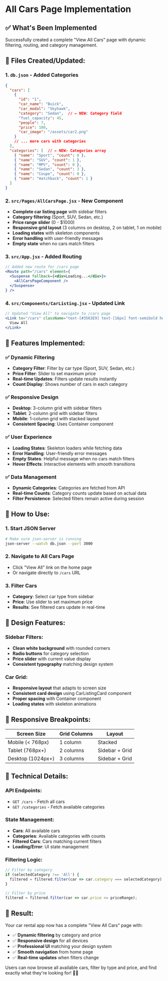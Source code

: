 # All Cars Page Implementation

## ✅ **What's Been Implemented**

Successfully created a complete "View All Cars" page with dynamic filtering, routing, and category management.

## 📁 **Files Created/Updated:**

### **1. `db.json` - Added Categories**
```json
{
  "cars": [
    {
      "id": "1",
      "car_name": "Buick",
      "car_modal": "Skyhawk",
      "category": "Sedan",  // ← NEW: Category field
      "fuel_capacity": 45,
      "people": 7,
      "price": 100,
      "car_image": "/assets/car2.png"
    }
    // ... more cars with categories
  ],
  "categories": [  // ← NEW: Categories array
    { "name": "Sport", "count": 0 },
    { "name": "SUV", "count": 1 },
    { "name": "MPV", "count": 0 },
    { "name": "Sedan", "count": 3 },
    { "name": "Coupe", "count": 0 },
    { "name": "Hatchback", "count": 1 }
  ]
}
```

### **2. `src/Pages/AllCarsPage.jsx` - New Component**
- **Complete car listing page** with sidebar filters
- **Category filtering** (Sport, SUV, Sedan, etc.)
- **Price range slider** (0 - $1000)
- **Responsive grid layout** (3 columns on desktop, 2 on tablet, 1 on mobile)
- **Loading states** with skeleton components
- **Error handling** with user-friendly messages
- **Empty state** when no cars match filters

### **3. `src/App.jsx` - Added Routing**
```jsx
// Added new route for /cars page
<Route path="/cars" element={
  <Suspense fallback={<div>Loading...</div>}>
    <AllCarsPageComponent />
  </Suspense>
} />
```

### **4. `src/Components/CarListing.jsx` - Updated Link**
```jsx
// Updated "View All" to navigate to /cars page
<Link to="/cars" className="text-[#3563E9] text-[16px] font-semibold hover:underline">
  View All
</Link>
```

## 🎯 **Features Implemented:**

### **✅ Dynamic Filtering**
- **Category Filter**: Filter by car type (Sport, SUV, Sedan, etc.)
- **Price Filter**: Slider to set maximum price
- **Real-time Updates**: Filters update results instantly
- **Count Display**: Shows number of cars in each category

### **✅ Responsive Design**
- **Desktop**: 3-column grid with sidebar filters
- **Tablet**: 2-column grid with sidebar filters
- **Mobile**: 1-column grid with stacked layout
- **Consistent Spacing**: Uses Container component

### **✅ User Experience**
- **Loading States**: Skeleton loaders while fetching data
- **Error Handling**: User-friendly error messages
- **Empty States**: Helpful message when no cars match filters
- **Hover Effects**: Interactive elements with smooth transitions

### **✅ Data Management**
- **Dynamic Categories**: Categories are fetched from API
- **Real-time Counts**: Category counts update based on actual data
- **Filter Persistence**: Selected filters remain active during session

## 🚀 **How to Use:**

### **1. Start JSON Server**
```bash
# Make sure json-server is running
json-server --watch db.json --port 3000
```

### **2. Navigate to All Cars Page**
- Click "View All" link on the home page
- Or navigate directly to `/cars` URL

### **3. Filter Cars**
- **Category**: Select car type from sidebar
- **Price**: Use slider to set maximum price
- **Results**: See filtered cars update in real-time

## 🎨 **Design Features:**

### **Sidebar Filters:**
- **Clean white background** with rounded corners
- **Radio buttons** for category selection
- **Price slider** with current value display
- **Consistent typography** matching design system

### **Car Grid:**
- **Responsive layout** that adapts to screen size
- **Consistent card design** using CarListingCard component
- **Proper spacing** with Container component
- **Loading states** with skeleton animations

## 📱 **Responsive Breakpoints:**

| Screen Size | Grid Columns | Layout |
|-------------|--------------|---------|
| Mobile (< 768px) | 1 column | Stacked |
| Tablet (768px+) | 2 columns | Sidebar + Grid |
| Desktop (1024px+) | 3 columns | Sidebar + Grid |

## 🔧 **Technical Details:**

### **API Endpoints:**
- `GET /cars` - Fetch all cars
- `GET /categories` - Fetch available categories

### **State Management:**
- **Cars**: All available cars
- **Categories**: Available categories with counts
- **Filtered Cars**: Cars matching current filters
- **Loading/Error**: UI state management

### **Filtering Logic:**
```javascript
// Filter by category
if (selectedCategory !== 'All') {
  filtered = filtered.filter(car => car.category === selectedCategory);
}

// Filter by price
filtered = filtered.filter(car => car.price <= priceRange);
```

## 🎉 **Result:**

Your car rental app now has a complete "View All Cars" page with:
- ✅ **Dynamic filtering** by category and price
- ✅ **Responsive design** for all devices
- ✅ **Professional UI** matching your design system
- ✅ **Smooth navigation** from home page
- ✅ **Real-time updates** when filters change

Users can now browse all available cars, filter by type and price, and find exactly what they're looking for! 🚗✨
